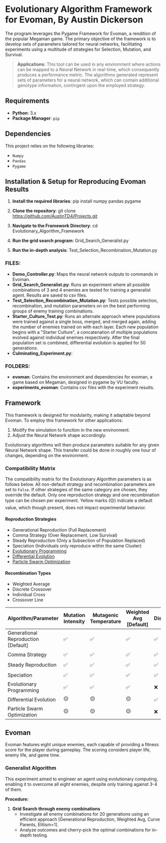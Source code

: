 # Evolutionary Algorithm Framework for Evoman, By Austin Dickerson

The program leverages the Pygame Framework for Evoman, a rendition of the popular Megaman game. The primary objective of the framework is to develop sets of parameters tailored for neural networks, facilitating experiments using a multitude of strategies for Selection, Mutation, and Survival. 

> **Applications:** This tool can be used in any environment where actions can be mapped to a Neural Network in real-time, which consequently produces a performance metric. The algorithms generated represent sets of parameters for a neural network, which can contain additional genotype information, contingent upon the employed strategy.

## Requirements

- **Python**: 3.x
- **Package Manager**: `pip`

## Dependencies

This project relies on the following libraries:

- `Numpy`
- `Pandas`
- `Pygame`

## Installation & Setup for Reproducing Evoman Results
1. **Install the required libraries**:
pip install numpy pandas pygame

2. **Clone the repository**:
git clone https://github.com/AustinTD4/Projects.git

3. **Navigate to the Framework Directory**:
cd Evolutionary_Algorithm_Framework

4. **Run the grid search program**:
Grid_Search_Generalist.py

5. **Run the in-depth analysis**:
Test_Selection_Recombination_Mutation.py

### FILES:

- **Demo_Controller.py**: Maps the neural network outputs to commands in Evoman.
- **Grid_Search_Generalist.py**: Runs an experiment where all possible combinations of 3 and 4 enemies are tested for training a generalist agent. Results are saved to csv files.
- **Test_Selection_Recombination_Mutation.py**: Tests possible selection, recombination, and mutation parameters on on the best performing groups of enemy training combinations.
- **Starter_Culture_Test.py**: Runs an alternate approach where populations were trained against a single boss, merged, and merged again, adding the number of enemies trained on with each layer. Each new population begins with a "Starter Culture", a concatenation of multiple populations evolved against individual enemies respectively. After the final population set is combined, differential evolution is applied for 50 generations.
- **Culminating_Experiment.py**:

### FOLDERS:

- **evoman**: Contains the environment and dependencies for evoman, a game based on Megaman, designed in pygame by VU faculty.
- **experiments_evoman**: Contains csv files with the experiment results.

## Framework

This framework is designed for modularity, making it adaptable beyond Evoman. To employ this framework for other applications:
1. Modify the simulation to function in the new environment.
2. Adjust the Neural Network shape accordingly.

Evolutionary algorithms will then produce parameters suitable for any given Neural Network shape. This transfer could be done in roughly one hour of changes, depending on the environment.

### Compatibility Matrix

The compatibility matrix for the Evolutionary Algorithm parameters is as follows below. All non-default strategy and recombination parameters are set to `False`. If other strategies of the same category are chosen, they override the default. Only one reproduction strategy and one recombination type can be chosen per experiment. Yellow marks (🟡) indicate a default value, which though present, does not impact experimental behavior.

#### Reproduction Strategies

- Generational Reproduction (Full Replacement)
- Comma Strategy (Over Replacement, Low Survival)
- Steady Reproduction (Only a Subsection of Population Replaced)
- Speciation (Individuals only reproduce within the same Cluster)
- [Evolutionary Programming](http://www.scholarpedia.org/article/Evolutionary_programming)
- [Differential Evolution](https://machinelearningmastery.com/differential-evolution-from-scratch-in-python/)
- [Particle Swarm Optimization](https://machinelearningmastery.com/a-gentle-introduction-to-particle-swarm-optimization/)

#### Recombination Types

- Weighted Average
- Discrete Crossover
- Individual Cross
- Crossover Line
  

| Algorithm/Parameter                     | Mutation Intensity | Mutagenic Temperature | Weighted Avg [Default] | Discrete | Individual Cross | Crossover Line | Curve Parents | Elitism | Threshold | Speciation Frequency | Scaling Factor | Reseed Cycle |
|----------------------------------------|--------------------|-----------------------|------------------------|----------|------------------|----------------|---------------|---------|----------|----------------------|----------------|--------------|
| Generational Reproduction [Default]     | ✅                | ✅                   | ✅                     | ✅      | ✅              | ✅            | ✅           | ✅     | 🟡      | 🟡                  | 🟡            | ✅          |
| Comma Strategy                          | ✅                | ✅                   | ✅                     | ✅      | ✅              | ✅            | ✅           | ✅     | 🟡      | 🟡                  | 🟡            | ✅          |
| Steady Reproduction                     | ✅                | ✅                   | ✅                     | ✅      | ✅              | ✅            | ✅           | ✅     | 🟡      | 🟡                  | 🟡            | ✅          |
| Speciation                              | ✅                | ✅                   | ✅                     | ✅      | ✅              | ✅            | ✅           | 🟡     | ✅      | ✅                  | 🟡            | ❌          |
| Evolutionary Programming                | ✅                | ✅                   | ✅                     | ❌      | ❌              | ❌            | ✅           | 🟡     | 🟡      | 🟡                  | 🟡            | ❌          |
| Differential Evolution                  | 🟡                | 🟡                   | 🟡                     | ✅      | ❌              | ❌            | ❌           | 🟡     | 🟡      | 🟡                  | ✅            | ❌          |
| Particle Swarm Optimization             | 🟡                | 🟡                   | 🟡                     | ❌      | ❌              | ❌            | ❌           | 🟡     | 🟡      | 🟡                  | 🟡            | ❌          |

## Evoman

Evoman features eight unique enemies, each capable of providing a fitness score for the player during gameplay. The scoring considers player life, enemy life, and game time.

### Generalist Algorithm

This experiment aimed to engineer an agent using evolutionary computing, enabling it to overcome all eight enemies, despite only training against 3-4 of them.

**Procedure:**

1. **Grid Search through enemy combinations**
   - Investigate all enemy combinations for 20 generations using an efficient approach [Generational Reproduction, Weighted Avg, Curve Parents, Elitism=1].
   - Analyze outcomes and cherry-pick the optimal combinations for in-depth testing.
